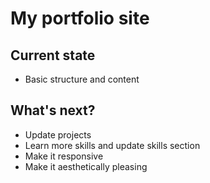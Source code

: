 # My portfolio site
## Current state
* Basic structure and content

## What's next?
* Update projects
* Learn more skills and update skills section
* Make it responsive
* Make it aesthetically pleasing

